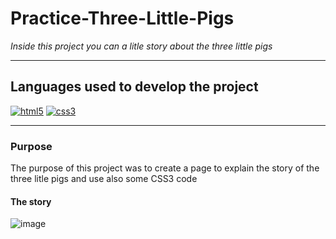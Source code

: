 # Practice-Three-Little-Pigs

*Inside this project you can a litle story about the three little pigs*

---
## Languages ​​used to develop the project

<a href='https://github.com/shivamkapasia0' target="_blank"><img alt='html5' src='https://img.shields.io/badge/html5-100000?style=for-the-badge&logo=html5&logoColor=white&labelColor=FF6600&color=FF6600'/></a>
<a href='https://github.com/shivamkapasia0' target="_blank"><img alt='css3' src='https://img.shields.io/badge/css3-100000?style=for-the-badge&logo=css3&logoColor=white&labelColor=0099FF&color=0099FF'/></a>

---

### Purpose
The purpose of this project was to create a page to explain the story of the three litle pigs and use also some CSS3 code

#### The story
![image](https://github.com/user-attachments/assets/65a58cab-b614-42e7-a3bc-cadbd2096f2c)
